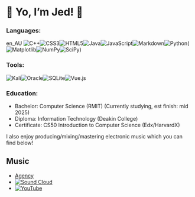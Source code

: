 # :space_invader: Yo, I’m Jed! :space_invader:

### Languages:   
en_AU ![C++](https://img.shields.io/badge/c++-%2300599C.svg?style=for-the-badge&logo=c%2B%2B&logoColor=white)![CSS3](https://img.shields.io/badge/css3-%231572B6.svg?style=for-the-badge&logo=css3&logoColor=white)![HTML5](https://img.shields.io/badge/html5-%23E34F26.svg?style=for-the-badge&logo=html5&logoColor=white)![Java](https://img.shields.io/badge/java-%23ED8B00.svg?style=for-the-badge&logo=java&logoColor=white)![JavaScript](https://img.shields.io/badge/javascript-%23323330.svg?style=for-the-badge&logo=javascript&logoColor=%23F7DF1E)![Markdown](https://img.shields.io/badge/markdown-%23000000.svg?style=for-the-badge&logo=markdown&logoColor=white)![Python](https://img.shields.io/badge/python-3670A0?style=for-the-badge&logo=python&logoColor=ffdd54)(![Matplotlib](https://img.shields.io/badge/Matplotlib-%23ffffff.svg?style=for-the-badge&logo=Matplotlib&logoColor=black)![NumPy](https://img.shields.io/badge/numpy-%23013243.svg?style=for-the-badge&logo=numpy&logoColor=white)![SciPy](https://img.shields.io/badge/SciPy-%230C55A5.svg?style=for-the-badge&logo=scipy&logoColor=%white))

   
### Tools:    
![Kali](https://img.shields.io/badge/Kali-268BEE?style=for-the-badge&logo=kalilinux&logoColor=white)![Oracle](https://img.shields.io/badge/Oracle-F80000?style=for-the-badge&logo=oracle&logoColor=white)![SQLite](https://img.shields.io/badge/sqlite-%2307405e.svg?style=for-the-badge&logo=sqlite&logoColor=white)![Vue.js](https://img.shields.io/badge/vuejs-%2335495e.svg?style=for-the-badge&logo=vuedotjs&logoColor=%234FC08D)
   
### Education:
- Bachelor: Computer Science (RMIT) (Currently studying, est finish: mid 2025)
- Diploma: Information Technology (Deakin College)
- Certificate: CS50 Introduction to Computer Science (Edx/HarvardX)
  
  
I also enjoy producing/mixing/mastering electronic music which you can find below!
   
## Music
- [Agency](https://www.theeasyclubagency.com/deadjed)
- [![Sound Cloud](https://img.shields.io/badge/sound%20cloud-FF5500?style=for-the-badge&logo=soundcloud&logoColor=white)](https://soundcloud.com/jed-pauckner)
- [![YouTube](https://img.shields.io/badge/YouTube-%23FF0000.svg?style=for-the-badge&logo=YouTube&logoColor=white)](https://www.youtube.com/channel/UCrXF2xoTr7cold4dc1r2ymg)
